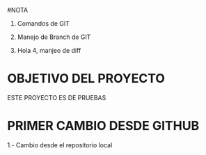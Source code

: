 #NOTA
1. Comandos de GIT
2. Manejo de Branch de GIT

3. Hola
4, manjeo de diff

# OBJETIVO DEL PROYECTO

ESTE PROYECTO ES DE PRUEBAS

# PRIMER CAMBIO DESDE GITHUB

1.- Cambio desde el repositorio local